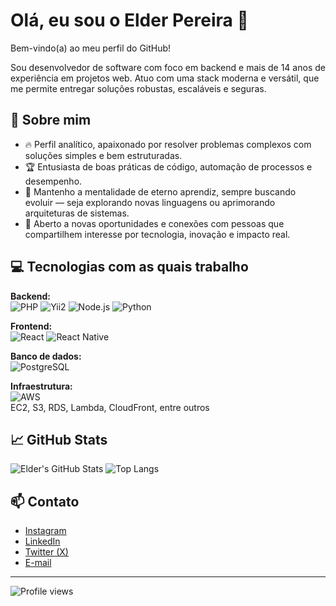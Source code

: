 # Olá, eu sou o Elder Pereira 👋

Bem-vindo(a) ao meu perfil do GitHub!

Sou desenvolvedor de software com foco em backend e mais de 14 anos de experiência em projetos web. Atuo com uma stack moderna e versátil, que me permite entregar soluções robustas, escaláveis e seguras.

## 🚀 Sobre mim

- 🔥 Perfil analítico, apaixonado por resolver problemas complexos com soluções simples e bem estruturadas.
- 🏆 Entusiasta de boas práticas de código, automação de processos e desempenho.
- 🌱 Mantenho a mentalidade de eterno aprendiz, sempre buscando evoluir — seja explorando novas linguagens ou aprimorando arquiteturas de sistemas.
- 🤝 Aberto a novas oportunidades e conexões com pessoas que compartilhem interesse por tecnologia, inovação e impacto real.

## 💻 Tecnologias com as quais trabalho

**Backend:**  
![PHP](https://img.shields.io/badge/-PHP-777BB4?style=flat&logo=php&logoColor=white)
![Yii2](https://img.shields.io/badge/-Yii2-1C5C88?style=flat&logo=yii&logoColor=white)
![Node.js](https://img.shields.io/badge/-Node.js-339933?style=flat&logo=node.js&logoColor=white)
![Python](https://img.shields.io/badge/-Python-3776AB?style=flat&logo=python&logoColor=white)

**Frontend:**  
![React](https://img.shields.io/badge/-React-61DAFB?style=flat&logo=react&logoColor=white)
![React Native](https://img.shields.io/badge/-React%20Native-61DAFB?style=flat&logo=react&logoColor=white)

**Banco de dados:**  
![PostgreSQL](https://img.shields.io/badge/-PostgreSQL-336791?style=flat&logo=postgresql&logoColor=white)

**Infraestrutura:**  
![AWS](https://img.shields.io/badge/-AWS-232F3E?style=flat&logo=amazon-aws&logoColor=white)  
EC2, S3, RDS, Lambda, CloudFront, entre outros

## 📈 GitHub Stats

![Elder's GitHub Stats](https://github-readme-stats.vercel.app/api?username=elderdosantos&show_icons=true&theme=dracula)
![Top Langs](https://github-readme-stats.vercel.app/api/top-langs/?username=elderdosantos&layout=compact&theme=dracula)

## 📫 Contato

- [Instagram](https://www.instagram.com/elderdosantos/)
- [LinkedIn](https://www.linkedin.com/in/elderdosantos/)
- [Twitter (X)](https://x.com/elderdosantos)
- [E-mail](mailto:elderdosantos@gmail.com)

---

<img src="https://komarev.com/ghpvc/?username=elderdosantos&color=blue" alt="Profile views"/>
